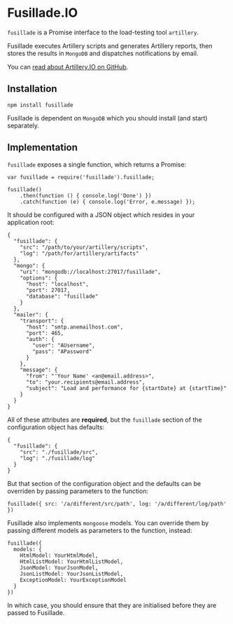 # Fusillade.IO

`fusillade` is a Promise interface to the load-testing tool `artillery`. 

Fusillade executes Artillery scripts and generates Artillery reports, then stores the results in `MongoDB` and dispatches notifications by email. 

You can [read about Artillery.IO on GitHub](https://github.com/shoreditch-ops/artillery).

## Installation

```
npm install fusillade
```

Fusillade is dependent  on `MongoDB` which you should install (and start) separately.

## Implementation

`fusillade` exposes a single function, which returns a Promise:

```
var fusillade = require('fusillade').fusillade;

fusillade()
	.then(function () { console.log('Done') })
	.catch(function (e) { console.log('Error, e.message) });
```
It should be configured with a JSON object which resides in your application root:
```
{
  "fusillade": { 
  	"src": "/path/to/your/artillery/scripts",
  	"log": "/path/for/artillery/artifacts"
  },
  "mongo": {
    "uri": "mongodb://localhost:27017/fusillade",
    "options": {
      "host": "localhost",
      "port": 27017,
      "database": "fusillade"
    }
  },
  "mailer": {
    "transport": {
      "host": "smtp.anemailhost.com",
      "port": 465,
      "auth": {
        "user": "AUsername",
        "pass": "APassword"
      }
    },
    "message": {
      "from": "'Your Name' <an@email.address>",
      "to": "your.recipients@email.address",
      "subject": "Load and performance for {startDate} at {startTime}"
    }
  }
}

```
All of these attributes are **required**, but the `fusillade` section of the configuration object has defaults:

```
{
  "fusillade": { 
    "src": "./fusillade/src",
    "log": "./fusillade/log"
  }
}
```
But that section of the configuration object and the defaults can be overriden by passing parameters to the function:
```
fusillade({ src: '/a/different/src/path', log: '/a/different/log/path' })
```

Fusillade also implements `mongoose` models. You can override them by passing different models as parameters to the function, instead:
```
fusillade({ 
  models: { 
	HtmlModel: YourHtmlModel,
	HtmlListModel: YourHtmlListModel,
	JsonModel: YourJsonModel,
	JsonListModel: YourJsonListModel,
	ExceptionModel: YourExceptionModel
  }
})
```
In which case, you should ensure that they are initialised before they are passed to Fusillade.